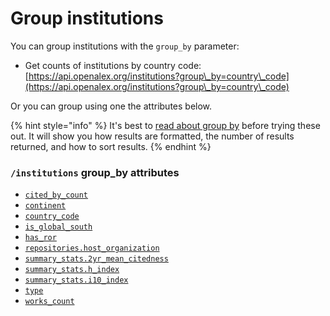 # Group institutions

You can group institutions with the `group_by` parameter:

* Get counts of institutions by country code:\
  [https://api.openalex.org/institutions?group\_by=country\_code](https://api.openalex.org/institutions?group\_by=country\_code)

Or you can group using one the attributes below.

{% hint style="info" %}
It's best to [read about group by](./) before trying these out. It will show you how results are formatted, the number of results returned, and how to sort results.
{% endhint %}

### `/institutions` group\_by attributes

* [`cited_by_count`](https://github.com/ourresearch/openalex-docs/blob/sandbox/the-api/get-groups-of-entities/institution-object.md#cited\_by\_count)
* [`continent`](../filters/filter-institutions.md#continent)
* [`country_code`](https://github.com/ourresearch/openalex-docs/blob/sandbox/the-api/get-groups-of-entities/institution-object.md#country\_code)
* [`is_global_south`](../filters/filter-institutions.md#is\_global\_south)
* [`has_ror`](../filters/filter-institutions.md#has\_ror)
* [`repositories.host_organization`](https://github.com/ourresearch/openalex-docs/blob/sandbox/the-api/get-groups-of-entities/institution-object.md#repositories)
* [`summary_stats.2yr_mean_citedness`](https://github.com/ourresearch/openalex-docs/blob/sandbox/the-api/get-groups-of-entities/institution-object.md#summary\_stats)
* [`summary_stats.h_index`](https://github.com/ourresearch/openalex-docs/blob/sandbox/the-api/get-groups-of-entities/institution-object.md#summary\_stats)
* [`summary_stats.i10_index`](https://github.com/ourresearch/openalex-docs/blob/sandbox/the-api/get-groups-of-entities/institution-object.md#summary\_stats)
* [`type`](https://github.com/ourresearch/openalex-docs/blob/sandbox/the-api/get-groups-of-entities/institution-object.md#type)
* [`works_count`](https://github.com/ourresearch/openalex-docs/blob/sandbox/the-api/get-groups-of-entities/institution-object.md#works\_count)
